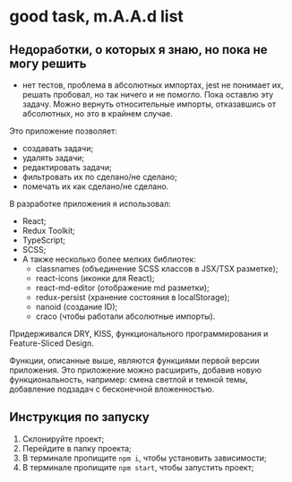 # good task, m.A.A.d list

## Недоработки, о которых я знаю, но пока не могу решить

- нет тестов, проблема в абсолютных импортах, jest не понимает их, решать пробовал, но так ничего и не помогло. Пока оставлю эту задачу. Можно вернуть относительные импорты, отказавшись от абсолютных, но это в крайнем случае.

Это приложение позволяет:

- создавать задачи;
- удалять задачи;
- редактировать задачи;
- фильтровать их по сделано/не сделано;
- помечать их как сделано/не сделано.

В разработке приложения я использовал:

- React;
- Redux Toolkit;
- TypeScript;
- SCSS;
- А также несколько более мелких библиотек:
  - classnames (объединение SCSS классов в JSX/TSX разметке);
  - react-icons (иконки для React);
  - react-md-editor (отображение md разметки);
  - redux-persist (хранение состояния в localStorage);
  - nanoid (создание ID);
  - craco (чтобы работали абсолютные импорты).

Придерживался DRY, KISS, функционального программирования и Feature-Sliced Design.

Функции, описанные выше, являются функциями первой версии приложения.
Это приложение можно расширить, добавив новую функциональность, например: смена светлой и темной темы, добавление подзадач с бесконечной вложенностью.

## Инструкция по запуску
1) Склонируйте проект;
2) Перейдите в папку проекта;
3) В терминале пропищите ```npm i```, чтобы установить зависимости;
4) В терминале пропищите ```npm start```, чтобы запустить проект;